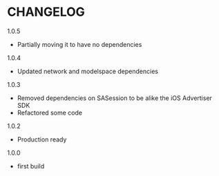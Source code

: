 CHANGELOG
=========

1.0.5
 - Partially moving it to have no dependencies

1.0.4
 - Updated network and modelspace dependencies

1.0.3
 - Removed dependencies on SASession to be alike the iOS Advertiser SDK
 - Refactored some code

1.0.2
 - Production ready

1.0.0
 - first build
